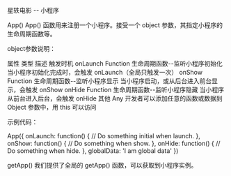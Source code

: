 星轶电影 -- 小程序


App()
App() 函数用来注册一个小程序。接受一个 object 参数，其指定小程序的生命周期函数等。

object参数说明：

属性	类型	描述	触发时机
onLaunch	Function	生命周期函数--监听小程序初始化	当小程序初始化完成时，会触发 onLaunch（全局只触发一次）
onShow	Function	生命周期函数--监听小程序显示	当小程序启动，或从后台进入前台显示，会触发 onShow
onHide	Function	生命周期函数--监听小程序隐藏	当小程序从前台进入后台，会触发 onHide
其他	Any	开发者可以添加任意的函数或数据到 Object 参数中，用 this 可以访问	


示例代码：

App({
  onLaunch: function() { 
    // Do something initial when launch.
  },
  onShow: function() {
      // Do something when show.
  },
  onHide: function() {
      // Do something when hide.
  },
  globalData: 'I am global data'
})

getApp()
我们提供了全局的 getApp() 函数，可以获取到小程序实例。